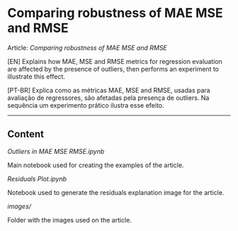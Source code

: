# Comparing robustness of MAE MSE and RMSE

Article: *Comparing robustness of MAE MSE and RMSE*

[EN] Explains how MAE, MSE and RMSE metrics for regression evaluation are affected by the presence of outliers, then performs an experiment to illustrate this effect.

[PT-BR] Explica como as métricas MAE, MSE and RMSE, usadas para avaliação de regressores, são afetadas pela presença de outliers. Na sequência um experimento prático ilustra esse efeito.

___

## Content

*Outliers in MAE MSE RMSE.ipynb*

Main notebook used for creating the examples of the article.

*Residuals Plot.ipynb*

Notebook used to generate the residuals explanation image for the article.

*images/*

Folder with the images used on the article.